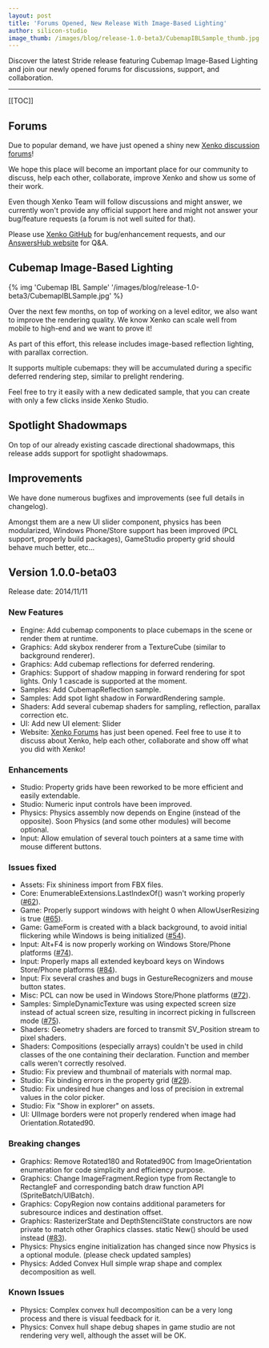 ```yaml
---
layout: post
title: 'Forums Opened, New Release With Image-Based Lighting'
author: silicon-studio
image_thumb: /images/blog/release-1.0-beta3/CubemapIBLSample_thumb.jpg
---
```


Discover the latest Stride release featuring Cubemap Image-Based Lighting and join our newly opened forums for discussions, support, and collaboration.

---

[[TOC]]

## Forums

<p>Due to popular demand, we have just opened a shiny new <a href="http://forums.stride3d.net">Xenko discussion forums</a>!</p>
<p>We hope this place will become an important place for our community to discuss, help each other, collaborate, improve Xenko and show us some of their work.</p>
<p>Even though Xenko Team will follow discussions and might answer, we currently won't provide any official support here and might not answer your bug/feature requests (a forum is not well suited for that).</p>
<p>Please use <a href="https://github.com/SiliconStudio/paradox/issues">Xenko GitHub</a> for bug/enhancement requests, and our <a href="http://answers.stride3d.net">AnswersHub website</a> for Q&A.</p>

## Cubemap Image-Based Lighting

{% img 'Cubemap IBL Sample' '/images/blog/release-1.0-beta3/CubemapIBLSample.jpg' %}

<p>Over the next few months, on top of working on a level editor, we also want to improve the rendering quality. We know Xenko can scale well from mobile to high-end and we want to prove it!</p>
<p>As part of this effort, this release includes image-based reflection lighting, with parallax correction.</p>
<p>It supports multiple cubemaps: they will be accumulated during a specific deferred rendering step, similar to prelight rendering.</p>
<p>Feel free to try it easily with a new dedicated sample, that you can create with only a few clicks inside Xenko Studio.</p>

## Spotlight Shadowmaps

<p>On top of our already existing cascade directional shadowmaps, this release adds support for spotlight shadowmaps.</p>

## Improvements

<p>We have done numerous bugfixes and improvements (see full details in changelog).</p>

<p>Amongst them are a new UI slider component, physics has been modularized, Windows Phone/Store support has been improved (PCL support, properly build packages), GameStudio property grid should behave much better, etc...</p>

## Version 1.0.0-beta03

<p>Release date: 2014/11/11</p>

### New Features

<ul>
    <li>Engine: Add cubemap components to place cubemaps in the scene or render them at runtime.</li>
    <li>Graphics: Add skybox renderer from a TextureCube (similar to background renderer).</li>
    <li>Graphics: Add cubemap reflections for deferred rendering.</li>
    <li>Graphics: Support of shadow mapping in forward rendering for spot lights. Only 1 cascade is supported at the moment.</li>
    <li>Samples: Add CubemapReflection sample.</li>
    <li>Samples: Add spot light shadow in ForwardRendering sample.</li>
    <li>Shaders: Add several cubemap shaders for sampling, reflection, parallax correction etc.</li>
    <li>UI: Add new UI element: Slider</li>
    <li>Website: <a href="http://forums.stride3d.net">Xenko Forums</a> has just been opened. Feel free to use it to discuss about Xenko, help each other, collaborate and show off what you did with Xenko!</li>
</ul>

### Enhancements

<ul>
    <li>Studio: Property grids have been reworked to be more efficient and easily extendable.</li>
    <li>Studio: Numeric input controls have been improved.</li>
    <li>Physics: Physics assembly now depends on Engine (instead of the opposite). Soon Physics (and some other modules) will become optional.</li>
    <li>Input: Allow emulation of several touch pointers at a same time with mouse different buttons.</li>
</ul>

### Issues fixed

<ul>
    <li>Assets: Fix shininess import from FBX files.</li>
    <li>Core: EnumerableExtensions.LastIndexOf() wasn't working properly (<a href="https://github.com/SiliconStudio/paradox/issues/62">#62</a>).</li>
    <li>Game: Properly support windows with height 0 when AllowUserResizing is true (<a href="https://github.com/SiliconStudio/paradox/issues/65">#65</a>).</li>
    <li>Game: GameForm is created with a black background, to avoid initial flickering while Windows is being initialized (<a href="https://github.com/SiliconStudio/paradox/issues/54">#54</a>).</li>
    <li>Input: Alt+F4 is now properly working on Windows Store/Phone platforms (<a href="https://github.com/SiliconStudio/paradox/issues/74">#74</a>).</li>
    <li>Input: Properly maps all extended keyboard keys on Windows Store/Phone platforms (<a href="https://github.com/SiliconStudio/paradox/issues/84">#84</a>).</li>
    <li>Input: Fix several crashes and bugs in GestureRecognizers and mouse button states.</li>
    <li>Misc: PCL can now be used in Windows Store/Phone platforms (<a href="https://github.com/SiliconStudio/paradox/issues/72">#72</a>).</li>
    <li>Samples: SimpleDynamicTexture was using expected screen size instead of actual screen size, resulting in incorrect picking in fullscreen mode (<a href="https://github.com/SiliconStudio/paradox/issues/75">#75</a>).</li>
    <li>Shaders: Geometry shaders are forced to transmit SV_Position stream to pixel shaders.</li>
    <li>Shaders: Compositions (especially arrays) couldn't be used in child classes of the one containing their declaration. Function and member calls weren't correctly resolved.</li>
    <li>Studio: Fix preview and thumbnail of materials with normal map.</li>
    <li>Studio: Fix binding errors in the property grid (<a href="https://github.com/SiliconStudio/paradox/issues/29">#29</a>).</li>
    <li>Studio: Fix undesired hue changes and loss of precision in extremal values in the color picker.</li>
    <li>Studio: Fix "Show in explorer" on assets.</li>
    <li>UI: UIImage borders were not properly rendered when image had Orientation.Rotated90.</li>
</ul>

### Breaking changes

<ul>
    <li>Graphics: Remove Rotated180 and Rotated90C from ImageOrientation enumeration for code simplicity and efficiency purpose.</li>
    <li>Graphics: Change ImageFragment.Region type from Rectangle to RectangleF and corresponding batch draw function API (SpriteBatch/UIBatch).</li>
    <li>Graphics: CopyRegion now contains additional parameters for subresource indices and destination offset.</li>
    <li>Graphics: RasterizerState and DepthStencilState constructors are now private to match other Graphics classes. static New() should be used instead (<a href="https://github.com/SiliconStudio/paradox/issues/83">#83</a>).</li>
    <li>Physics: Physics engine initialization has changed since now Physics is a optional module. (please check updated samples)</li>
    <li>Physics: Added Convex Hull simple wrap shape and complex decomposition as well.</li>
</ul>

### Known Issues

<ul>
    <li>Physics: Complex convex hull decomposition can be a very long process and there is visual feedback for it.</li>
    <li>Physics: Convex hull shape debug shapes in game studio are not rendering very well, although the asset will be OK.</li>
</ul>

